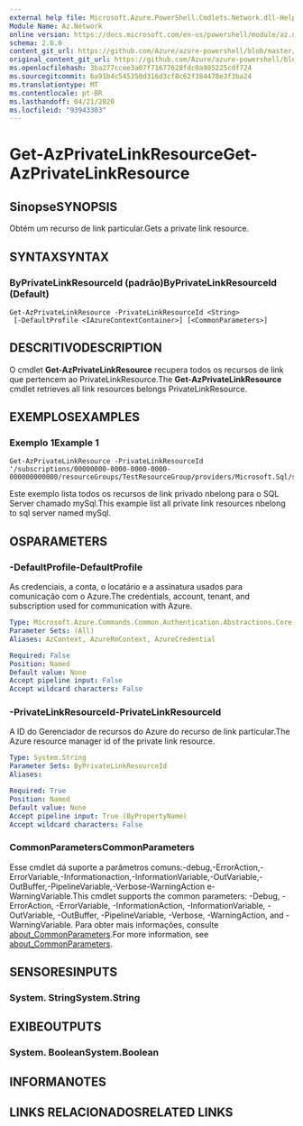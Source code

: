 ```yaml
---
external help file: Microsoft.Azure.PowerShell.Cmdlets.Network.dll-Help.xml
Module Name: Az.Network
online version: https://docs.microsoft.com/en-us/powershell/module/az.network/get-azprivatelinkresource
schema: 2.0.0
content_git_url: https://github.com/Azure/azure-powershell/blob/master/src/Network/Network/help/Get-AzPrivateLinkResource.md
original_content_git_url: https://github.com/Azure/azure-powershell/blob/master/src/Network/Network/help/Get-AzPrivateLinkResource.md
ms.openlocfilehash: 3ba277ccee3a07f71677628fdc0a985225cdf724
ms.sourcegitcommit: 6a91b4c545350d316d3cf8c62f384478e3f3ba24
ms.translationtype: MT
ms.contentlocale: pt-BR
ms.lasthandoff: 04/21/2020
ms.locfileid: "93943303"
---
```

# <span data-ttu-id="1f3a7-101">Get-AzPrivateLinkResource</span><span class="sxs-lookup"><span data-stu-id="1f3a7-101">Get-AzPrivateLinkResource</span></span>

## <span data-ttu-id="1f3a7-102">Sinopse</span><span class="sxs-lookup"><span data-stu-id="1f3a7-102">SYNOPSIS</span></span>
<span data-ttu-id="1f3a7-103">Obtém um recurso de link particular.</span><span class="sxs-lookup"><span data-stu-id="1f3a7-103">Gets a private link resource.</span></span>

## <span data-ttu-id="1f3a7-104">SYNTAX</span><span class="sxs-lookup"><span data-stu-id="1f3a7-104">SYNTAX</span></span>

### <span data-ttu-id="1f3a7-105">ByPrivateLinkResourceId (padrão)</span><span class="sxs-lookup"><span data-stu-id="1f3a7-105">ByPrivateLinkResourceId (Default)</span></span>
```
Get-AzPrivateLinkResource -PrivateLinkResourceId <String>
 [-DefaultProfile <IAzureContextContainer>] [<CommonParameters>]
```

## <span data-ttu-id="1f3a7-106">DESCRITIVO</span><span class="sxs-lookup"><span data-stu-id="1f3a7-106">DESCRIPTION</span></span>
<span data-ttu-id="1f3a7-107">O cmdlet **Get-AzPrivateLinkResource** recupera todos os recursos de link que pertencem ao PrivateLinkResource.</span><span class="sxs-lookup"><span data-stu-id="1f3a7-107">The **Get-AzPrivateLinkResource** cmdlet retrieves all link resources belongs PrivateLinkResource.</span></span>

## <span data-ttu-id="1f3a7-108">EXEMPLOS</span><span class="sxs-lookup"><span data-stu-id="1f3a7-108">EXAMPLES</span></span>

### <span data-ttu-id="1f3a7-109">Exemplo 1</span><span class="sxs-lookup"><span data-stu-id="1f3a7-109">Example 1</span></span>
```
Get-AzPrivateLinkResource -PrivateLinkResourceId '/subscriptions/00000000-0000-0000-0000-000000000000/resourceGroups/TestResourceGroup/providers/Microsoft.Sql/servers/mySql'
```

<span data-ttu-id="1f3a7-110">Este exemplo lista todos os recursos de link privado nbelong para o SQL Server chamado mySql.</span><span class="sxs-lookup"><span data-stu-id="1f3a7-110">This example list all private link resources nbelong to sql server named mySql.</span></span>

## <span data-ttu-id="1f3a7-111">OS</span><span class="sxs-lookup"><span data-stu-id="1f3a7-111">PARAMETERS</span></span>

### <span data-ttu-id="1f3a7-112">-DefaultProfile</span><span class="sxs-lookup"><span data-stu-id="1f3a7-112">-DefaultProfile</span></span>
<span data-ttu-id="1f3a7-113">As credenciais, a conta, o locatário e a assinatura usados para comunicação com o Azure.</span><span class="sxs-lookup"><span data-stu-id="1f3a7-113">The credentials, account, tenant, and subscription used for communication with Azure.</span></span>

```yaml
Type: Microsoft.Azure.Commands.Common.Authentication.Abstractions.Core.IAzureContextContainer
Parameter Sets: (All)
Aliases: AzContext, AzureRmContext, AzureCredential

Required: False
Position: Named
Default value: None
Accept pipeline input: False
Accept wildcard characters: False
```

### <span data-ttu-id="1f3a7-114">-PrivateLinkResourceId</span><span class="sxs-lookup"><span data-stu-id="1f3a7-114">-PrivateLinkResourceId</span></span>
<span data-ttu-id="1f3a7-115">A ID do Gerenciador de recursos do Azure do recurso de link particular.</span><span class="sxs-lookup"><span data-stu-id="1f3a7-115">The Azure resource manager id of the private link resource.</span></span>

```yaml
Type: System.String
Parameter Sets: ByPrivateLinkResourceId
Aliases:

Required: True
Position: Named
Default value: None
Accept pipeline input: True (ByPropertyName)
Accept wildcard characters: False
```

### <span data-ttu-id="1f3a7-116">CommonParameters</span><span class="sxs-lookup"><span data-stu-id="1f3a7-116">CommonParameters</span></span>
<span data-ttu-id="1f3a7-117">Esse cmdlet dá suporte a parâmetros comuns:-debug,-ErrorAction,-ErrorVariable,-Informationaction,-InformationVariable,-OutVariable,-OutBuffer,-PipelineVariable,-Verbose-WarningAction e-WarningVariable.</span><span class="sxs-lookup"><span data-stu-id="1f3a7-117">This cmdlet supports the common parameters: -Debug, -ErrorAction, -ErrorVariable, -InformationAction, -InformationVariable, -OutVariable, -OutBuffer, -PipelineVariable, -Verbose, -WarningAction, and -WarningVariable.</span></span> <span data-ttu-id="1f3a7-118">Para obter mais informações, consulte [about_CommonParameters](http://go.microsoft.com/fwlink/?LinkID=113216).</span><span class="sxs-lookup"><span data-stu-id="1f3a7-118">For more information, see [about_CommonParameters](http://go.microsoft.com/fwlink/?LinkID=113216).</span></span>

## <span data-ttu-id="1f3a7-119">SENSORES</span><span class="sxs-lookup"><span data-stu-id="1f3a7-119">INPUTS</span></span>

### <span data-ttu-id="1f3a7-120">System. String</span><span class="sxs-lookup"><span data-stu-id="1f3a7-120">System.String</span></span>

## <span data-ttu-id="1f3a7-121">EXIBE</span><span class="sxs-lookup"><span data-stu-id="1f3a7-121">OUTPUTS</span></span>

### <span data-ttu-id="1f3a7-122">System. Boolean</span><span class="sxs-lookup"><span data-stu-id="1f3a7-122">System.Boolean</span></span>

## <span data-ttu-id="1f3a7-123">INFORMA</span><span class="sxs-lookup"><span data-stu-id="1f3a7-123">NOTES</span></span>

## <span data-ttu-id="1f3a7-124">LINKS RELACIONADOS</span><span class="sxs-lookup"><span data-stu-id="1f3a7-124">RELATED LINKS</span></span>
